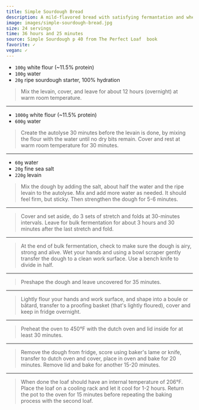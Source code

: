 ```yaml
---
title: Simple Sourdough Bread
description: A mild-flavored bread with satisfying fermantation and wheat flavors, and a deeply colored, crunchy crust.
image: images/simple-sourdough-bread.jpg
size: 24 servings
time: 36 hours and 25 minutes
source: Simple Sourdough p 40 from The Perfect Loaf  book
favorite: ✓
vegan: ✓
---
```


* `100g` white flour (~11.5% protein)
* `100g` water
* `20g` ripe sourdough starter, 100% hydration

> Mix the levain, cover, and leave for about 12 hours (overnight) at warm room temperature.

---

* `1000g` white flour (~11.5% protein)
* `600g` water

> Create the autolyse 30 minutes before the levain is done, by mixing the flour with the water until no dry bits remain. Cover and rest at warm room temperature for 30 minutes.

---

* `60g` water
* `20g` fine sea salt
* `220g` levain

> Mix the dough by adding the salt, about half the water and the ripe levain to the autolyse. Mix and add more water as needed. It should feel firm, but sticky. Then strengthen the dough for 5-6 minutes.

---

> Cover and set aside, do 3 sets of stretch and folds at 30-minutes intervals. Leave for bulk fermentation for about 3 hours and 30 minutes after the last stretch and fold.

---

> At the end of bulk fermentation, check to make sure the dough is airy, strong and alive. Wet your hands and using a bowl scraper gently transfer the dough to a clean work surface. Use a bench knife to divide in half.

---

> Preshape the dough and leave uncovered for 35 minutes.

---

> Lightly flour your hands and work surface, and shape into a boule or bâtard, transfer to a proofing basket (that's lightly floured), cover and keep in fridge overnight.

---


> Preheat the oven to 450°F with the dutch oven and lid inside for at least 30 minutes.

---

> Remove the dough from fridge, score using baker's lame or knife, transfer to dutch oven and cover, place in oven and bake for 20 minutes. Remove lid and bake for another 15-20 minutes.

---

> When done the loaf should have an internal temperature of 206°F. Place the loaf on a cooling rack and let it cool for 1-2 hours. Return the pot to the oven for 15 minutes before repeating the baking process with the second loaf.
